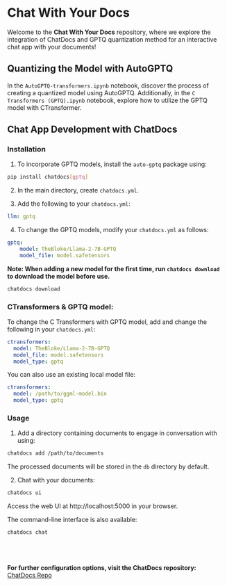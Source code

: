 
# Chat With Your Docs

Welcome to the **Chat With Your Docs** repository, where we explore the integration of ChatDocs and GPTQ quantization method for an interactive chat app with your documents!

## Quantizing the Model with AutoGPTQ

In the `AutoGPTQ-transformers.ipynb` notebook, discover the process of creating a quantized model using AutoGPTQ. Additionally, in the `C Transformers (GPTQ).ipynb` notebook, explore how to utilize the GPTQ model with CTransformer.

## Chat App Development with ChatDocs

### Installation

1. To incorporate GPTQ models, install the `auto-gptq` package using:
```bash
pip install chatdocs[gptq]
```

2. In the main directory, create `chatdocs.yml`.

3. Add the following to your `chatdocs.yml`:
```yaml
llm: gptq
```

4. To change the GPTQ models, modify your `chatdocs.yml` as follows:
```yaml
gptq:
    model: TheBloke/Llama-2-7B-GPTQ
    model_file: model.safetensors
```
**Note: When adding a new model for the first time, run `chatdocs download` to download the model before use.**

```bash
chatdocs download
```
###  CTransformers & GPTQ model:

To change the C Transformers with GPTQ model, add and change the following in your `chatdocs.yml`:
```yaml
ctransformers:
  model: TheBloke/Llama-2-7B-GPTQ
  model_file: model.safetensors
  model_type: gptq
```
You can also use an existing local model file:
```yaml
ctransformers:
  model: /path/to/ggml-model.bin
  model_type: gptq
```
### Usage

1. Add a directory containing documents to engage in conversation with using:
```bash
chatdocs add /path/to/documents
```

The processed documents will be stored in the `db` directory by default.

2. Chat with your documents:
```bash
chatdocs ui
```

Access the web UI at http://localhost:5000 in your browser.

The command-line interface is also available:
```bash
chatdocs chat
```


\
\
\
**For further configuration options, visit the ChatDocs repository:** [ChatDocs Repo](https://github.com/marella/chatdocs)


